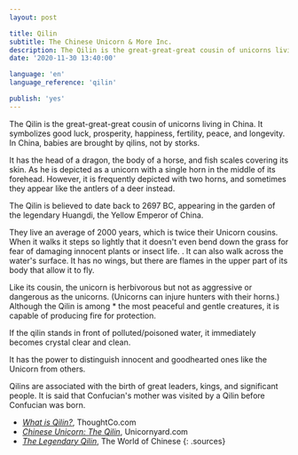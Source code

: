 ```yaml
---
layout: post

title: Qilin
subtitle: The Chinese Unicorn & More Inc.
description: The Qilin is the great-great-great cousin of unicorns living in China. It symbolizes good luck, prosperity, happiness, fertility, peace, and longevity. In China, babies are brought by qilins, not by storks.
date: '2020-11-30 13:40:00'

language: 'en'
language_reference: 'qilin'

publish: 'yes'
---
```


The Qilin is the great-great-great cousin of unicorns living in China.
It symbolizes good luck, prosperity, happiness, fertility, peace, and longevity. In China, babies are brought by qilins, not by storks.

It has the head of a dragon, the body of a horse, and fish scales covering its skin.  As he is depicted as a unicorn with a single horn in the middle of its forehead. However, it is frequently depicted with two horns, and sometimes they appear like the antlers of a deer instead.

The Qilin is believed to date back to 2697 BC, appearing in the garden of the legendary Huangdi, the Yellow Emperor of China.

They live an average of 2000 years, which is twice their Unicorn cousins.
When it walks it steps so lightly that it doesn't even bend down the grass for fear of damaging innocent plants or insect life. . It can also walk across the water's surface. It has no wings, but there are flames in the upper part of its body that allow it to fly.

Like its cousin, the unicorn is herbivorous but not as aggressive or dangerous as the unicorns. (Unicorns can injure hunters with their horns.) Although the Qilin is among * the most peaceful and gentle creatures, it is capable of producing fire for protection.

If the qilin stands in front of polluted/poisoned water, it immediately becomes crystal clear and clean.

It has the power to distinguish innocent and goodhearted ones like the Unicorn from others.

Qilins are associated with the birth of great leaders, kings, and significant people. It is said that Confucian's mother was visited by a Qilin before Confucian was born.


+ *[What is Qilin?](https://www.thoughtco.com/what-is-a-qilin-195005)*, ThoughtCo.com
+ *[Chinese Unicorn: The Qilin](https://unicornyard.com/chinese-unicorn-the-qilin/)*, Unicornyard.com
+ *[The Legendary Qilin](https://www.theworldofchinese.com/2013/06/the-legendary-qilin/)*, The World of Chinese
{: .sources}
